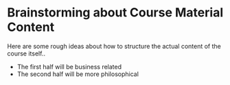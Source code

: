 # Brainstorming about Course Material Content

Here are some rough ideas about how to structure the actual content of the course itself..

* The first half will be business related
* The second half will be more philosophical



